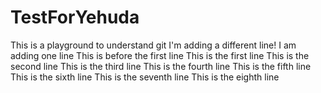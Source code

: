 # TestForYehuda
This is a playground to understand git
I'm adding a different line!
I am adding one line
This is before the first line
This is the first line
This is the second line
This is the third line
This is the fourth line
This is the fifth line
This is the sixth line
This is the seventh line
This is the eighth line